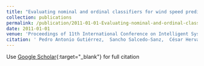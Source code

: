 ```yaml
---
title: "Evaluating nominal and ordinal classifiers for wind speed prediction from synoptic pressure patterns"
collection: publications
permalink: /publication/2011-01-01-Evaluating-nominal-and-ordinal-classifiers-for-wind-speed-prediction-from-synoptic-pressure-patterns
date: 2011-01-01
venue: 'Proceedings of 11th International Conference on Intelligent Systems Design andApplications (ISDA 2011)'
citation: ' Pedro Antonio Gutiérrez,  Sancho Salcedo-Sanz,  César Hervás-Martínez,  Leo Carro-Calvo,  Javier Sánchez-Monedero,  Luis Prieto, &quot;Evaluating nominal and ordinal classifiers for wind speed prediction from synoptic pressure patterns.&quot; Proceedings of 11th International Conference on Intelligent Systems Design andApplications (ISDA 2011), 2011, pp. 1265-1270.'
---
```

Use [Google Scholar](https://scholar.google.com/scholar?q=Evaluating+nominal+and+ordinal+classifiers+for+wind+speed+prediction+from+synoptic+pressure+patterns){:target="_blank"} for full citation